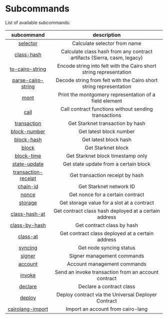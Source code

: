 # Subcommands

List of available subcommands:

|                  subcommand                   |                               description                               |
| :-------------------------------------------: | :---------------------------------------------------------------------: |
|            [selector](selector.md)            |                      Calculate selector from name                       |
|          [class-hash](class-hash.md)          | Calculate class hash from any contract artifacts (Sierra, casm, legacy) |
|     [to-cairo-string](to-cairo-string.md)     |   Encode string into felt with the Cairo short string representation    |
|  [parse-cairo-string](parse-cairo-string.md)  |   Decode string from felt with the Cairo short string representation    |
|                [mont](mont.md)                |         Print the montgomery representation of a field element          |
|                [call](call.md)                |          Call contract functions without sending transactions           |
|         [transaction](transaction.md)         |                    Get Starknet transaction by hash                     |
|        [block-number](block-number.md)        |                         Get latest block number                         |
|          [block-hash](block-hash.md)          |                          Get latest block hash                          |
|               [block](block.md)               |                           Get Starknet block                            |
|          [block-time](block-time.md)          |                    Get Starknet block timestamp only                    |
|        [state-update](state-update.md)        |                  Get state update from a certain block                  |
| [transaction-receipt](transaction-receipt.md) |                     Get transaction receipt by hash                     |
|            [chain-id](chain-id.md)            |                         Get Starknet network ID                         |
|               [nonce](nonce.md)               |                    Get nonce for a certain contract                     |
|             [storage](storage.md)             |               Get storage value for a slot at a contract                |
|       [class-hash-at](class-hash-at.md)       |          Get contract class hash deployed at a certain address          |
|       [class-by-hash](class-by-hash.md)       |                       Get contract class by hash                        |
|            [class-at](class-at.md)            |            Get contract class deployed at a certain address             |
|             [syncing](syncing.md)             |                         Get node syncing status                         |
|              [signer](signer.md)              |                       Signer management commands                        |
|             [account](account.md)             |                       Account management commands                       |
|              [invoke](invoke.md)              |           Send an invoke transaction from an account contract           |
|             [declare](declare.md)             |                        Declare a contract class                         |
|              [deploy](deploy.md)              |           Deploy contract via the Universal Deployer Contract           |
|    [cairolang-import](cairolang-import.md)    |                    Import an account from cairo-lang                    |
